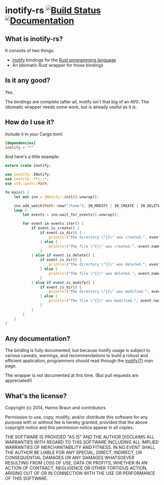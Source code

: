 # inotify-rs [![Build Status](https://travis-ci.org/hannobraun/inotify-rs.svg?branch=master)](https://travis-ci.org/hannobraun/inotify-rs) [![Documentation](https://docs.rs/inotify/badge.svg)](https://docs.rs/inotify)

## What is inotify-rs?

It consists of two things:
- [inotify](http://en.wikipedia.org/wiki/Inotify) bindings for the
  [Rust programming language](http://rust-lang.org/)
- An idiomatic Rust wrapper for those bindings


## Is it any good?

Yes.

The bindings are complete (after all, inotify isn't that big of an API). The
idiomatic wrapper needs some work, but is already useful as it is.


## How do I use it?

Include it in your Cargo.toml:
```toml
[dependencies]
inotify = "*"
```

And here's a little example:
```Rust
extern crate inotify;

use inotify::INotify;
use inotify::ffi::*;
use std::path::Path;

fn main() {
    let mut ino = INotify::init().unwrap();

    ino.add_watch(Path::new("/home"), IN_MODIFY | IN_CREATE | IN_DELETE).unwrap();
    loop {
        let events = ino.wait_for_events().unwrap();

        for event in events.iter() {
            if event.is_create() {
                if event.is_dir() {
                    println!("The directory \"{}\" was created.", event.name);       
                } else {
                    println!("The file \"{}\" was created.", event.name);
                }
            } else if event.is_delete() {
                if event.is_dir() {
                    println!("The directory \"{}\" was deleted.", event.name);       
                } else {
                    println!("The file \"{}\" was deleted.", event.name);
                }
            } else if event.is_modify() {
                if event.is_dir() {
                    println!("The directory \"{}\" was modified.", event.name);
                } else {
                    println!("The file \"{}\" was modified.", event.name);
                }
            }
        }
    }
}
```

## Any documentation?

The binding is fully documented, but because inotify usage is subject to
various caveats, warnings, and recommendations to build a robust and
efficient application, programmers should read through the [inotify(7)]
man page.

The wrapper is not documented at this time. (But pull requests are appreciated!)

[inotify(7)]: http://man7.org/linux/man-pages/man7/inotify.7.html


## What's the license?

Copyright (c) 2014, Hanno Braun and contributors

Permission to use, copy, modify, and/or distribute this software for any purpose
with or without fee is hereby granted, provided that the above copyright notice
and this permission notice appear in all copies.

THE SOFTWARE IS PROVIDED "AS IS" AND THE AUTHOR DISCLAIMS ALL WARRANTIES WITH
REGARD TO THIS SOFTWARE INCLUDING ALL IMPLIED WARRANTIES OF MERCHANTABILITY AND
FITNESS. IN NO EVENT SHALL THE AUTHOR BE LIABLE FOR ANY SPECIAL, DIRECT,
INDIRECT, OR CONSEQUENTIAL DAMAGES OR ANY DAMAGES WHATSOEVER RESULTING FROM LOSS
OF USE, DATA OR PROFITS, WHETHER IN AN ACTION OF CONTRACT, NEGLIGENCE OR OTHER
TORTIOUS ACTION, ARISING OUT OF OR IN CONNECTION WITH THE USE OR PERFORMANCE OF
THIS SOFTWARE.
